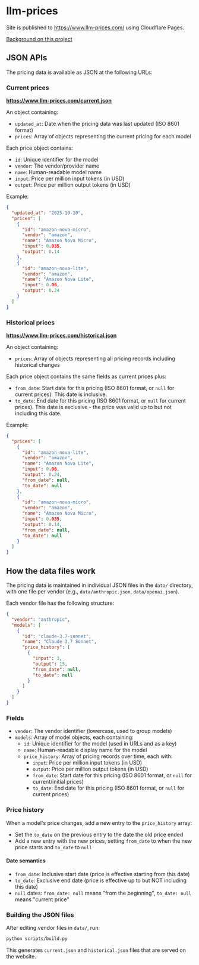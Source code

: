 # llm-prices

Site is published to https://www.llm-prices.com/ using Cloudflare Pages.

[Background on this project](https://simonwillison.net/2025/May/7/llm-prices/)

## JSON APIs

The pricing data is available as JSON at the following URLs:

### Current prices

**https://www.llm-prices.com/current.json**

An object containing:

- `updated_at`: Date when the pricing data was last updated (ISO 8601 format)
- `prices`: Array of objects representing the current pricing for each model

Each price object contains:

- `id`: Unique identifier for the model
- `vendor`: The vendor/provider name
- `name`: Human-readable model name
- `input`: Price per million input tokens (in USD)
- `output`: Price per million output tokens (in USD)

Example:

```json
{
  "updated_at": "2025-10-10",
  "prices": [
    {
      "id": "amazon-nova-micro",
      "vendor": "amazon",
      "name": "Amazon Nova Micro",
      "input": 0.035,
      "output": 0.14
    },
    {
      "id": "amazon-nova-lite",
      "vendor": "amazon",
      "name": "Amazon Nova Lite",
      "input": 0.06,
      "output": 0.24
    }
  ]
}
```

### Historical prices

**https://www.llm-prices.com/historical.json**

An object containing:

- `prices`: Array of objects representing all pricing records including historical changes

Each price object contains the same fields as current prices plus:

- `from_date`: Start date for this pricing (ISO 8601 format, or `null` for current prices). This date is inclusive.
- `to_date`: End date for this pricing (ISO 8601 format, or `null` for current prices). This date is exclusive - the price was valid up to but not including this date.

Example:

```json
{
  "prices": [
    {
      "id": "amazon-nova-lite",
      "vendor": "amazon",
      "name": "Amazon Nova Lite",
      "input": 0.06,
      "output": 0.24,
      "from_date": null,
      "to_date": null
    },
    {
      "id": "amazon-nova-micro",
      "vendor": "amazon",
      "name": "Amazon Nova Micro",
      "input": 0.035,
      "output": 0.14,
      "from_date": null,
      "to_date": null
    }
  ]
}
```

## How the data files work

The pricing data is maintained in individual JSON files in the `data/` directory, with one file per vendor (e.g., `data/anthropic.json`, `data/openai.json`).

Each vendor file has the following structure:

```json
{
  "vendor": "anthropic",
  "models": [
    {
      "id": "claude-3.7-sonnet",
      "name": "Claude 3.7 Sonnet",
      "price_history": [
        {
          "input": 3,
          "output": 15,
          "from_date": null,
          "to_date": null
        }
      ]
    }
  ]
}
```

### Fields

- `vendor`: The vendor identifier (lowercase, used to group models)
- `models`: Array of model objects, each containing:
  - `id`: Unique identifier for the model (used in URLs and as a key)
  - `name`: Human-readable display name for the model
  - `price_history`: Array of pricing records over time, each with:
    - `input`: Price per million input tokens (in USD)
    - `output`: Price per million output tokens (in USD)
    - `from_date`: Start date for this pricing (ISO 8601 format, or `null` for current/initial prices)
    - `to_date`: End date for this pricing (ISO 8601 format, or `null` for current prices)

### Price history

When a model's price changes, add a new entry to the `price_history` array:
- Set the `to_date` on the previous entry to the date the old price ended
- Add a new entry with the new prices, setting `from_date` to when the new price starts and `to_date` to `null`

#### Date semantics

- `from_date`: Inclusive start date (price is effective starting from this date)
- `to_date`: Exclusive end date (price is effective up to but NOT including this date)
- `null` dates: `from_date: null` means "from the beginning", `to_date: null` means "current price"

### Building the JSON files

After editing vendor files in `data/`, run:

```bash
python scripts/build.py
```

This generates `current.json` and `historical.json` files that are served on the website.
